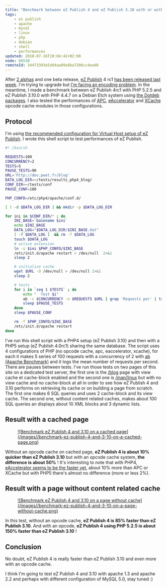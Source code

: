 ```yaml
---
title: "Benchmark between eZ Publish 4 and eZ Publish 3.10 with or without a PHP opcode cache"
tags:
    - ez publish
    - apache
    - mysql
    - linux
    - php
    - debian
    - shell
    - performances
updated: 2010-07-16T10:04:42+02:00
node: 66538
remoteId: 34473393e5dd4aa89a9ba7206cc4aad6
---
```


After [2 alphas](/post/ez-publish-4-alpha-1-et-beaucoup-d-autres-choses) and one beta release, [eZ Publish](/tag/ez+publish) 4 rc1 [has been released last week](http://lists.ez.no/pipermail/sdk-public/2007-November/002696.html). I'm trying to upgrade but [I'm facing an encoding problem](http://ez.no/developer/forum/install_configuration/ez_publish_4_upgrade_3_10_0_site_with_a_latin1_database). In the meantime, I made a benchmark between eZ Publish 4rc1 with PHP 5.2.5 and eZ Publish 3.10.0 with PHP 4.4.7 on a Debian Etch system using [the Dotdeb packages](http://dotdeb.org/). I also tested the performances of [APC](http://pecl.php.net/package/APC), [eAccelerator](http://www.eaccelerator.net/) and [XCache](http://xcache.lighttpd.net/) opcode cache modules in those configurations.


## Protocol


I'm using [the recommended configuration for Virtual Host setup of eZ Publish](http://ez.no/doc/ez_publish/technical_manual/3_10/installation/virtual_host_setup/virtual_host_example). I wrote this shell script to test performances of eZ Publish.

``` bash
#! /bin/sh

REQUESTS=100
CONCURRENCY=2
TESTS=5
PAUSE_TESTS=90
URL='http://dev.pwet.fr/blog'
DATA_LOG_DIR=~/tests/results_php4_blog/
CONF_DIR=~/tests/conf
PAUSE_CONF=180

PHP_CONFD=/etc/php4/apache/conf.d/

[ ! -d $DATA_LOG_DIR ] && mkdir -p $DATA_LOG_DIR

for ini in $CONF_DIR/* ; do
    INI_BASE=`basename $ini`
    echo $INI_BASE
    DATA_LOG="$DATA_LOG_DIR/$INI_BASE.dat"
    [ -f $DATA_LOG ]  && rm -f $DATA_LOG
    touch $DATA_LOG
    # active extension
    ln -s $ini $PHP_CONFD/$INI_BASE
    /etc/init.d/apache restart > /dev/null  2>&1 
    sleep 2

    # initialize cache
    wget $URL -O /dev/null > /dev/null 2>&1
    sleep 2

    # tests
    for i in `seq 1 $TESTS` ; do
        echo "  Test $i"
        ab -c $CONCURRENCY -n $REQUESTS $URL | grep 'Requests per' | tr -s ' ' | cut -d ' ' -f 4 >> $DATA_LOG
        sleep $PAUSE_TESTS
    done
    sleep $PAUSE_CONF

    rm -f $PHP_CONFD/$INI_BASE
    /etc/init.d/apache restart
done
```


I've run this shell script with a PHP4 setup (eZ Publish 3.10) and then with a PHP5 setup (eZ Publish 4.0rc1) sharing the same database. The script uses 4 configurations of PHP (no opcode cache, apc, eaccelerator, xcache), for each it makes 5 series of 100 requests with a concurrency of 2 with [ab (Apache Benchmark)](http://pwet.fr/man/linux/administration_systeme/ab) and it logs the mean number of requests per second. There are pauses between tests. I've run those tests on two pages of this site on a dedicated test server, the first one is the [/blog](/) page with view cache et cache-block enabled and the second one is [/man/linux](http://pwet.fr/man/linux) but with no view cache and no cache-block at all in order to see how eZ Publish 4 and 3.10 performs on retrieving its cache or on building a page from scratch. The first one makes 6 SQL queries and uses 2 cache-block and its view cache. The second one, without content related caches, makes about 100 SQL queries an displays about 10 XML blocks and 3 dynamic lists.


## Result with a cached page

<figure class="object-center"><a href="/images/benchmark-ez-publish-4-and-3-10-on-a-cached-page.png">![Benchmark eZ Publish 4 and 3.10 on a cached page](/images//benchmark-ez-publish-4-and-3-10-on-a-cached-page.png)
</a></figure>


Without an opcode cache on cached page, **eZ Publish 4 is about 10% quicker than eZ Publish 3.10** but with an opcode cache system, **the difference is about 50%** ! It's interesting to note that with PHP4, [eAccelerator seems to be the faster yet](/post/eaccelerator-avec-ez-publish), about 10% more than APC or XCache but with PHP5 there's almost no difference (more or less 2%).


## Result with a page without content related cache

<figure class="object-center"><a href="/images/benchmark-ez-publish-4-and-3-10-on-a-page-without-cache.png">![Benchmark eZ Publish 4 and 3.10 on a page without cache](/images//benchmark-ez-publish-4-and-3-10-on-a-page-without-cache.png)
</a></figure>


In this test, without an opcode cache, **eZ Publish 4 is 85% faster than eZ Publish 3.10**. And with an opcode, **eZ Publish 4 using PHP 5.2.5 is about 150% faster than eZ Publish 3.10** !


## Conclusion


No doubt, eZ Publish 4 is really faster than eZ Publish 3.10 and even more with an opcode cache.


I think I'm going to test eZ Publish 4 and 3.10 with apache 1.3 and apache 2.2 and perhaps with different configuration of MySQL 5.0, stay tuned :)

